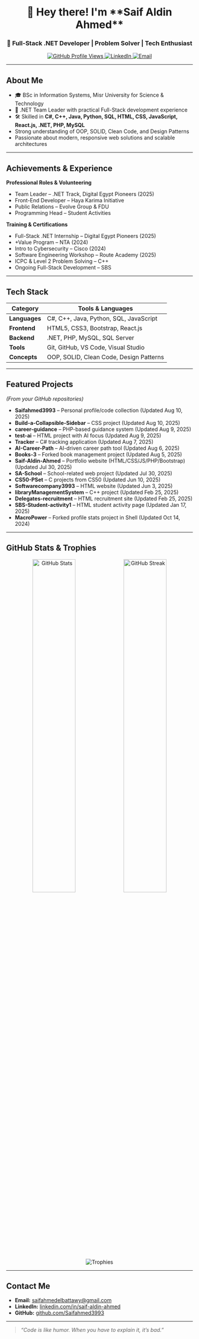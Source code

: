 <h1 align="center" id="saif-title">👋 Hey there! I'm **Saif Aldin Ahmed**</h1>
<h3 align="center">🚀 Full-Stack .NET Developer | Problem Solver | Tech Enthusiast</h3>

<p align="center">
  <a href="https://github.com/Saifahmed3993">
    <img src="https://komarev.com/ghpvc/?username=Saifahmed3993" alt="GitHub Profile Views" />
  </a>
  <a href="https://www.linkedin.com/in/saif-aldin-ahmed">
    <img alt="LinkedIn" src="https://img.shields.io/badge/LinkedIn-Profile-blue?logo=linkedin">
  </a>
  <a href="mailto:saifahmedelbattawy@gmail.com">
    <img alt="Email" src="https://img.shields.io/badge/Email-saifahmedelbattawy%40gmail.com-red?logo=gmail">
  </a>
</p>

---

##  About Me
- 🎓 BSc in Information Systems, Misr University for Science & Technology  
- 💼 .NET Team Leader with practical Full-Stack development experience  
- 🛠 Skilled in **C#, C++, Java, Python, SQL, HTML, CSS, JavaScript, React.js, .NET, PHP, MySQL**  
-  Strong understanding of OOP, SOLID, Clean Code, and Design Patterns  
-  Passionate about modern, responsive web solutions and scalable architectures  

---

##  Achievements & Experience

**Professional Roles & Volunteering**  
- Team Leader – .NET Track, Digital Egypt Pioneers (2025)  
- Front-End Developer – Haya Karima Initiative  
- Public Relations – Evolve Group & FDU  
- Programming Head – Student Activities  

**Training & Certifications**  
- Full-Stack .NET Internship – Digital Egypt Pioneers (2025)  
- +Value Program – NTA (2024)  
- Intro to Cybersecurity – Cisco (2024)  
- Software Engineering Workshop – Route Academy (2025)  
- ICPC & Level 2 Problem Solving – C++  
- Ongoing Full-Stack Development – SBS  

---

##  Tech Stack

| Category     | Tools & Languages |
|--------------|-------------------|
| **Languages** | C#, C++, Java, Python, SQL, JavaScript |
| **Frontend**  | HTML5, CSS3, Bootstrap, React.js |
| **Backend**   | .NET, PHP, MySQL, SQL Server |
| **Tools**     | Git, GitHub, VS Code, Visual Studio |
| **Concepts**  | OOP, SOLID, Clean Code, Design Patterns |

---

##  Featured Projects
*(From your GitHub repositories)*

- **Saifahmed3993** – Personal profile/code collection (Updated Aug 10, 2025)  
- **Build-a-Collapsible-Sidebar** – CSS project (Updated Aug 10, 2025)  
- **career-guidance** – PHP-based guidance system (Updated Aug 9, 2025)  
- **test-ai** – HTML project with AI focus (Updated Aug 9, 2025)  
- **Tracker** – C# tracking application (Updated Aug 7, 2025)  
- **AI-Career-Path** – AI-driven career path tool (Updated Aug 6, 2025)  
- **Books-3** – Forked book management project (Updated Aug 5, 2025)  
- **Saif-Aldin-Ahmed** – Portfolio website (HTML/CSS/JS/PHP/Bootstrap) (Updated Jul 30, 2025)  
- **SA-School** – School-related web project (Updated Jul 30, 2025)  
- **CS50-PSet** – C projects from CS50 (Updated Jun 10, 2025)  
- **Softwarecompany3993** – HTML website (Updated Jun 3, 2025)  
- **libraryManagementSystem** – C++ project (Updated Feb 25, 2025)  
- **Delegates-recruitment** – HTML recruitment site (Updated Feb 25, 2025)  
- **SBS-Student-activity1** – HTML student activity page (Updated Jan 17, 2025)  
- **MacroPower** – Forked profile stats project in Shell (Updated Oct 14, 2024)  

---

##  GitHub Stats & Trophies

<p align="center">
  <img src="https://github-readme-stats.vercel.app/api?username=Saifahmed3993&show_icons=true&theme=tokyonight" alt="GitHub Stats" width="48%" />
  <img src="https://github-readme-streak-stats.herokuapp.com/?user=Saifahmed3993&theme=tokyonight" alt="GitHub Streak" width="48%" />
</p>

<p align="center">
  <img src="https://github-profile-trophy.vercel.app/?username=Saifahmed3993&theme=tokyonight&row=1&column=7" alt="Trophies"/>
</p>

---

##  Contact Me
- **Email:** [saifahmedelbattawy@gmail.com](mailto:saifahmedelbattawy@gmail.com)  
- **LinkedIn:** [linkedin.com/in/saif-aldin-ahmed](https://www.linkedin.com/in/saif-aldin-ahmed)  
- **GitHub:** [github.com/Saifahmed3993](https://github.com/Saifahmed3993)  

---

> _“Code is like humor. When you have to explain it, it’s bad.”_

